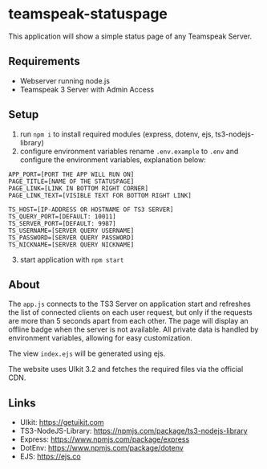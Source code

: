 # teamspeak-statuspage
This application will show a simple status page of any Teamspeak Server.
## Requirements
* Webserver running node.js
* Teamspeak 3 Server with Admin Access

## Setup
1. run `npm i` to install required modules (express, dotenv, ejs, ts3-nodejs-library)
2. configure environment variables
        rename `.env.example` to `.env` and configure the environment variables, explanation below:

````
APP_PORT=[PORT THE APP WILL RUN ON]
PAGE_TITLE=[NAME OF THE STATUSPAGE]
PAGE_LINK=[LINK IN BOTTOM RIGHT CORNER]
PAGE_LINK_TEXT=[VISIBLE TEXT FOR BOTTOM RIGHT LINK]

TS_HOST=[IP-ADDRESS OR HOSTNAME OF TS3 SERVER]
TS_QUERY_PORT=[DEFAULT: 10011]
TS_SERVER_PORT=[DEFAULT: 9987]
TS_USERNAME=[SERVER QUERY USERNAME]
TS_PASSWORD=[SERVER QUERY PASSWORD]
TS_NICKNAME=[SERVER QUERY NICKNAME]
````

        
3. start application with `npm start`

## About
The `app.js` connects to the TS3 Server on application start and refreshes the list of connected clients on each user request, but only if the requests are more than 5 seconds apart from each other. The page will display an offline badge when the server is not available. All private data is handled by environment variables, allowing for easy customization.

The view `index.ejs` will be generated using ejs.

The website uses UIkit 3.2 and fetches the required files via the official CDN.

## Links
* UIkit: https://getuikit.com
* TS3-NodeJS-Library: https://npmjs.com/package/ts3-nodejs-library
* Express: https://www.npmjs.com/package/express
* DotEnv: https://www.npmjs.com/package/dotenv
* EJS: https://ejs.co
